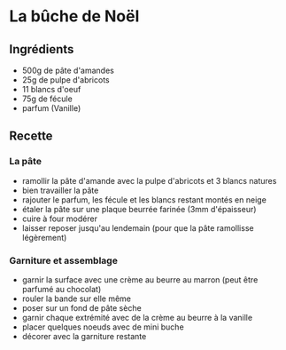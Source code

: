 La bûche de Noël
================

Ingrédients
-----------

- 500g de pâte d'amandes
- 25g de pulpe d'abricots
- 11 blancs d'oeuf
- 75g de fécule
- parfum (Vanille)

Recette
-------

### La pâte ###

- ramollir la pâte d'amande avec la pulpe d'abricots et 3 blancs natures
- bien travailler la pâte
- rajouter le parfum, les fécule et les blancs restant montés en neige
- étaler la pâte sur une plaque beurrée farinée (3mm d'épaisseur)
- cuire à four modérer
- laisser reposer jusqu'au lendemain (pour que la pâte ramollisse légèrement)

### Garniture et assemblage ###
- garnir la surface avec une crème au beurre au marron (peut être parfumé au chocolat)
- rouler la bande sur elle même
- poser sur un fond de pâte sèche
- garnir chaque extrémité avec de la crème au beurre à la vanille
- placer quelques noeuds avec de mini buche
- décorer avec la garniture restante